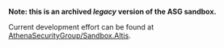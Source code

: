 **Note: this is an archived *legacy* version of the ASG sandbox.**

Current development effort can be found at [AthenaSecurityGroup/Sandbox.Altis].

[AthenaSecurityGroup/Sandbox.Altis]: https://github.com/AthenaSecurityGroup/Sandbox.Altis
